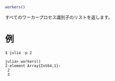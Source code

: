 ```julia
workers()
```

すべてのワーカープロセス識別子のリストを返します。

# 例

```julia-repl
$ julia -p 2

julia> workers()
2-element Array{Int64,1}:
 2
 3
```
